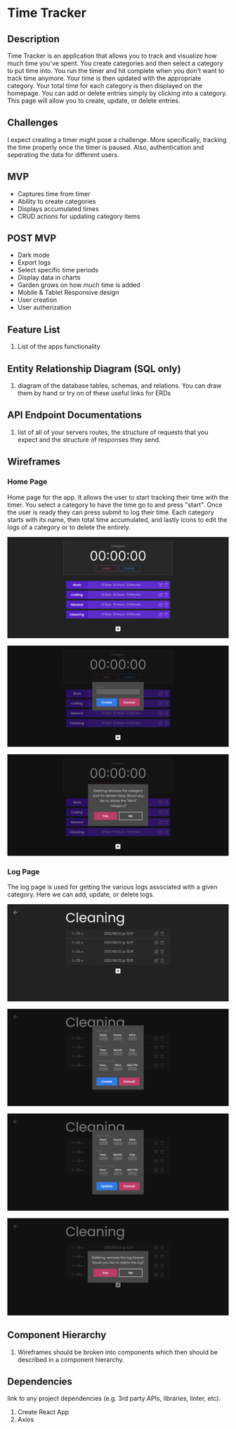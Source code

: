 # Time Tracker

## Description

Time Tracker is an application that allows you to track and visualize how much time you've spent. You create categories and then select a category to put time into. You run the timer and hit complete when you don't want to track time anymore. Your time is then updated with the appropriate category. Your total time for each category is then displayed on the homepage. You can add or delete entries simply by clicking into a category. This page will allow you to create, update, or delete entries.

## Challenges
I expect creating a timer might pose a challenge. More specifically, tracking the time properly once the timer is paused. Also, authentication and seperating the data for different users.

## MVP
- Captures time from timer
- Ability to create categories
- Displays accumulated times
- CRUD actions for updating category items

## POST MVP
- Dark mode
- Export logs
- Select specific time periods
- Display data in charts
- Garden grows on how much time is added
- Mobile & Tablet Responsive design
- User creation
- User autherization


## Feature List
1. List of the apps functionality

## Entity Relationship Diagram (SQL only)
1. diagram of the database tables, schemas, and relations. You can draw them by hand or try on of these useful links for ERDs

## API Endpoint Documentations
1. list of all of your servers routes, the structure of requests that you expect and the structure of responses they send.

## Wireframes

### Home Page
Home page for the app. It allows the user to start tracking their time with the timer. You select a category to have the time go to and press "start". Once the user is ready they can press submit to log their time. Each category starts with its name, then total time accumulated, and lastly icons to edit the logs of a category or to delete the entirely.

![home diagram](.readme/wireframes/desktop-home.png)

![home create diagram](.readme/wireframes/desktop-create-category.png)

![home delete diagram](.readme/wireframes/desktop-delete-category.png)


### Log Page
The log page is used for getting the various logs associated with a given category. Here we can add, update, or delete logs.

![log page list](.readme/wireframes/desktop-log-list.png)

![creating a log](.readme/wireframes/desktop-create-log.png)

![updating a log](.readme/wireframes/desktop-update-log.png)

![deleting a log](.readme/wireframes/desktop-delete-log.png)

## Component Hierarchy
1. Wireframes should be broken into components which then should be described in a component hierarchy.

## Dependencies
link to any project dependencies (e.g. 3rd party APIs, libraries, linter, etc).

1. Create React App
2. Axios
